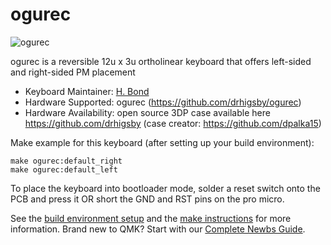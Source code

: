 # ogurec

![ogurec](https://i.imgur.com/OJ5UnXT.png)

ogurec is a reversible 12u x 3u ortholinear keyboard that offers left-sided and right-sided PM placement

* Keyboard Maintainer: [H. Bond](https://github.com/drhigsby)
* Hardware Supported: ogurec (https://github.com/drhigsby/ogurec)
* Hardware Availability: open source 3DP case available here https://github.com/drhigsby (case creator: https://github.com/dpalka15)

Make example for this keyboard (after setting up your build environment):

    make ogurec:default_right
    make ogurec:default_left

To place the keyboard into bootloader mode, solder a reset switch onto the PCB and press it OR short the GND and RST pins on the pro micro. 

See the [build environment setup](https://docs.qmk.fm/#/getting_started_build_tools) and the [make instructions](https://docs.qmk.fm/#/getting_started_make_guide) for more information. Brand new to QMK? Start with our [Complete Newbs Guide](https://docs.qmk.fm/#/newbs).
